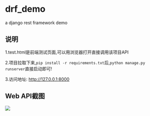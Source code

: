 # drf_demo
a django rest framework demo

## 说明
1.test.html是前端测试页面,可以用浏览器打开直接调用该项目API

2.项目拉取下来,`pip install -r requirements.txt`后,`python manage.py runserver`直接启动即可!

3.访问地址: http://127.0.0.1:8000

## Web API截图
![](https://res.cloudinary.com/dkkg9pm0i/image/upload/v1560674409/websites/Screen_Shot_2019-06-16_at_16.37.26.png)
